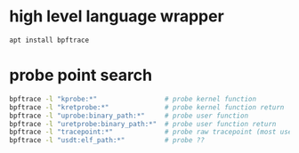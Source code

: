 # high level language wrapper
`apt install bpftrace`

# probe point search
```sh
bpftrace -l "kprobe:*"                 # probe kernel function
bpftrace -l "kretprobe:*"              # probe kernel function return
bpftrace -l "uprobe:binary_path:*"     # probe user function
bpftrace -l "uretprobe:binary_path:*"  # probe user function return
bpftrace -l "tracepoint:*"             # probe raw tracepoint (most used)
bpftrace -l "usdt:elf_path:*"          # probe ??
```